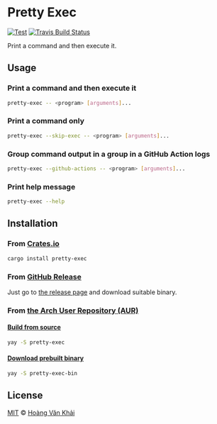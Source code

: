 # Pretty Exec

[![Test](https://github.com/KSXGitHub/pretty-exec/workflows/Test/badge.svg)](https://github.com/KSXGitHub/pretty-exec/actions?query=workflow%3ATest)
[![Travis Build Status](https://img.shields.io/travis/KSXGitHub/pretty-exec/master?label=build&logo=travis)](https://travis-ci.org/KSXGitHub/pretty-exec)

Print a command and then execute it.

## Usage

### Print a command and then execute it

```sh
pretty-exec -- <program> [arguments]...
```

### Print a command only

```sh
pretty-exec --skip-exec -- <program> [arguments]...
```

### Group command output in a group in a GitHub Action logs

```sh
pretty-exec --github-actions -- <program> [arguments]...
```

### Print help message

```sh
pretty-exec --help
```

## Installation

### From [Crates.io](https://crates.io/crates/pretty-exec/)

```sh
cargo install pretty-exec
```

### From [GitHub Release](https://github.com/KSXGitHub/sane-fmt/releases)

Just go to [the release page](https://github.com/KSXGitHub/sane-fmt/releases) and download suitable binary.

### From [the Arch User Repository (AUR)](https://aur.archlinux.org)

#### [Build from source](https://aur.archlinux.org/packages/pretty-exec/)

```sh
yay -S pretty-exec
```

#### [Download prebuilt binary](https://aur.archlinux.org/packages/pretty-exec-bin/)

```sh
yay -S pretty-exec-bin
```

## License

[MIT](https://git.io/JfwzH) © [Hoàng Văn Khải](https://github.com/KSXGitHub/)
